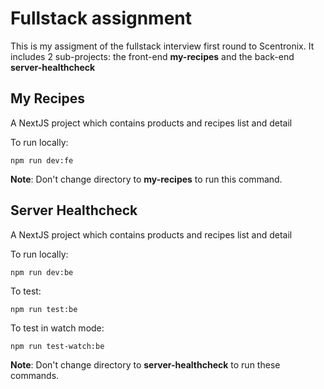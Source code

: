 # Fullstack assignment

This is my assigment of the fullstack interview first round to Scentronix. It includes 2 sub-projects: the front-end **my-recipes** and the back-end **server-healthcheck**

## My Recipes

A NextJS project which contains products and recipes list and detail

To run locally:
```
npm run dev:fe
```
**Note**: Don't change directory to **my-recipes** to run this command.


## Server Healthcheck

A NextJS project which contains products and recipes list and detail

To run locally:
```
npm run dev:be
```

To test:
```
npm run test:be
```

To test in watch mode:
```
npm run test-watch:be
```
**Note**: Don't change directory to **server-healthcheck** to run these commands.
